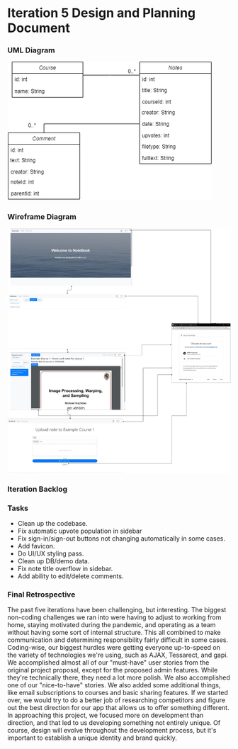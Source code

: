 # Iteration 5 Design and Planning Document

### UML Diagram
![uml](uml5.png)

### Wireframe Diagram
![wire](wire5.png)

### Iteration Backlog


### Tasks
* Clean up the codebase.
* Fix automatic upvote population in sidebar
* Fix sign-in/sign-out buttons not changing automatically in some cases.
* Add favicon.
* Do UI/UX styling pass.
* Clean up DB/demo data.
* Fix note title overflow in sidebar.
* Add ability to edit/delete comments.

### Final Retrospective
The past five iterations have been challenging, but interesting. The biggest non-coding challenges we ran into were having to adjust to working from home, staying motivated during the pandemic, and operating as a team without having some sort of internal structure. This all combined to make communication and determining responsibility fairly difficult in some cases. Coding-wise, our biggest hurdles were getting everyone up-to-speed on the variety of technologies we're using, such as AJAX, Tessarect, and gapi.
We accomplished almost all of our "must-have" user stories from the original project proposal, except for the proposed admin features. While they're technically there, they need a lot more polish. We also accomplished one of our "nice-to-have" stories. We also added some additional things, like email subscriptions to courses and basic sharing features.
If we started over, we would try to do a better job of researching competitors and figure out the best direction for our app that allows us to offer something different. In approaching this project, we focused more on development than direction, and that led to us developing something not entirely unique. Of course, design will evolve throughout the development process, but it's important to establish a unique identity and brand quickly.
